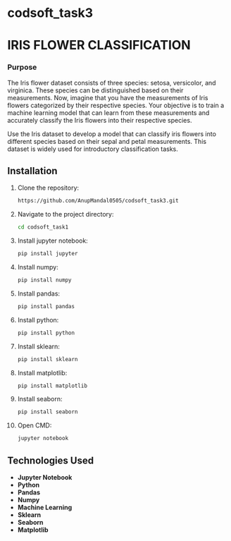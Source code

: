 # codsoft_task3
# IRIS FLOWER CLASSIFICATION


### Purpose
The Iris flower dataset consists of three species: setosa, versicolor,
and virginica. These species can be distinguished based on their
measurements. Now, imagine that you have the measurements
of Iris flowers categorized by their respective species. Your
objective is to train a machine learning model that can learn from
these measurements and accurately classify the Iris flowers into
their respective species.

Use the Iris dataset to develop a model that can classify iris
flowers into different species based on their sepal and petal
measurements. This dataset is widely used for introductory
classification tasks.


## Installation

1. Clone the repository:

    ```bash
    https://github.com/AnupMandal0505/codsoft_task3.git
    ```

2. Navigate to the project directory:

    ```bash
    cd codsoft_task1
    ```

3. Install jupyter notebook:

    ```bash
   pip install jupyter
    ```


4. Install numpy:

    ```bash
   pip install numpy
    ```

5. Install pandas:

    ```bash
   pip install pandas
    ```

6. Install python:

    ```bash
   pip install python
    ```


7. Install sklearn:

    ```bash
   pip install sklearn
    ```

8. Install matplotlib:

    ```bash
   pip install matplotlib
    ```

9. Install seaborn:

    ```bash
   pip install seaborn
    ```
    
9. Open CMD:

    ```bash
   jupyter notebook
    ```


## Technologies Used

- **Jupyter Notebook**
- **Python**
- **Pandas**
- **Numpy**
- **Machine Learning**
- **Sklearn**
- **Seaborn**
- **Matplotlib**

